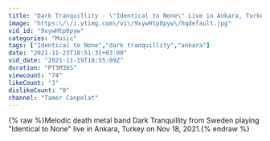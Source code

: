 ```yaml
---
title: "Dark Tranquillity - \"Identical to None\" Live in Ankara, Turkey -2021"
image: "https:\/\/i.ytimg.com\/vi\/9xywHtp8pyw\/hqdefault.jpg"
vid_id: "9xywHtp8pyw"
categories: "Music"
tags: ["Identical to None","dark tranquillity","ankara"]
date: "2021-11-23T18:51:31+03:00"
vid_date: "2021-11-19T18:55:09Z"
duration: "PT3M38S"
viewcount: "74"
likeCount: "3"
dislikeCount: "0"
channel: "Tamer Canpolat"
---
```

{% raw %}Melodic death metal band Dark Tranquillity from Sweden playing  &quot;Identical to None&quot; live in Ankara, Turkey on Nov 18, 2021.{% endraw %}
